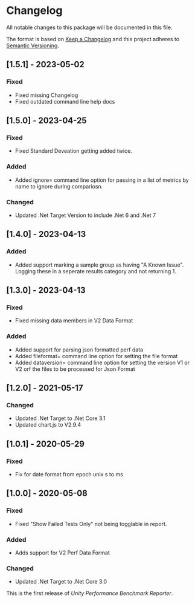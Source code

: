 # Changelog

All notable changes to this package will be documented in this file.

The format is based on [Keep a Changelog](http://keepachangelog.com/en/1.0.0/)
and this project adheres to [Semantic Versioning](http://semver.org/spec/v2.0.0.html).

## [1.5.1] - 2023-05-02

### Fixed

- Fixed missing Changelog
- Fixed outdated command line help docs

## [1.5.0] - 2023-04-25

### Fixed

- Fixed Standard Deveation getting added twice.

### Added

- Added ignore= command line option for passing in a list of metrics by name to ignore during compariosn.

### Changed

- Updated .Net Target Version to include .Net 6 and .Net 7

## [1.4.0] - 2023-04-13

### Added

- Added support marking a sample group as having "A Known Issue". Logging these in a seperate results category and not returning 1.

## [1.3.0] - 2023-04-13

### Fixed

- Fixed missing data members in V2 Data Format

### Added

- Added support for parsing json formatted perf data
- Added fileformat= command line option for setting the file format
- Added dataversion= command line option for setting the version V1 or V2 orf the files to be processed for Json Format

## [1.2.0] - 2021-05-17

### Changed

- Updated .Net Target to .Net Core 3.1
- Updated chart.js to V2.9.4

## [1.0.1] - 2020-05-29

### Fixed

- Fix for date format from epoch unix s to ms

## [1.0.0] - 2020-05-08

### Fixed

- Fixed "Show Failed Tests Only" not being togglable in report.

### Added

- Adds support for V2 Perf Data Format

### Changed

- Updated .Net Target to .Net Core 3.0

This is the first release of _Unity Performance Benchmark Reporter_.
